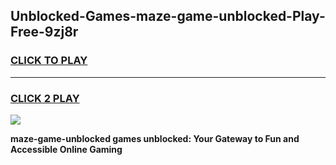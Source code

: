 
## Unblocked-Games-maze-game-unblocked-Play-Free-9zj8r
<h3>
<a href="https://premium76.site?title=maze-game-unblocked&ref=10A">CLICK TO PLAY</a></h3>
<hr>

<h3>
<a href="https://premium76.site?title=maze-game-unblocked&ref=10A">CLICK 2 PLAY</a>
  
</h3>

<a href="https://premium76.site?title=maze-game-unblocked&ref=10A"><img src="https://clearcache.store/games.png"></a>


**maze-game-unblocked games unblocked: Your Gateway to Fun and Accessible Online Gaming**

